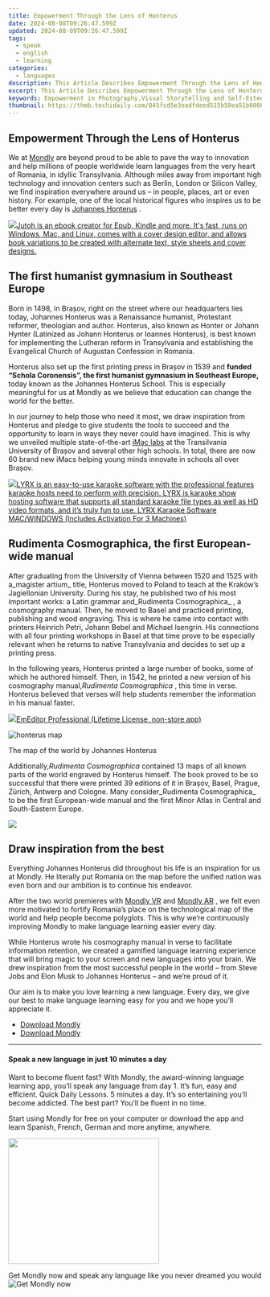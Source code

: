 ```yaml
---
title: Empowerment Through the Lens of Honterus
date: 2024-08-08T09:26:47.599Z
updated: 2024-08-09T09:26:47.599Z
tags:
  - speak
  - english
  - learning
categories:
  - languages
description: This Article Describes Empowerment Through the Lens of Honterus
excerpt: This Article Describes Empowerment Through the Lens of Honterus
keywords: Empowerment in Photography,Visual Storytelling and Self-Esteem,Honterus Method Impact on Individuals,The Role of Images in Personal Growth,Lens as a Tool for Empowerment,Honterus Photography Techniques,Visual Communication and Self-Confidence
thumbnail: https://thmb.techidaily.com/845fcd5e3eadfdeed515b58ea51b6008ffc3adda0043bb6ffedd07e36277b4e8.jpg
---
```


## Empowerment Through the Lens of Honterus

 We at [Mondly](https://app.adjust.io/5ixfg4k?campaign=blog-post-id-5187&fallback=https%3A%2F%2Fapp.mondly.com?avangate%5Fsrc=blog-post-id-5187&redirect%5Fandroid=https%3A%2F%2Fplay.google.com%2Fstore%2Fapps%2Fdetails%3Fid%3Dcom.atistudios.mondly.languages&redirect%5Fios=https%3A%2F%2Fitunes.apple.com%2Fapp%2Fid987873536&redirect%5Fmacos=https%3A%2F%2Fapp.mondly.com?avangate%5Fsrc=blog-post-id-5187) are beyond proud to be able to pave the way to innovation and help millions of people worldwide learn languages from the very heart of Romania, in idyllic Transylvania. Although miles away from important high technology and innovation centers such as Berlin, London or Silicon Valley, we find inspiration everywhere around us – in people, places, art or even history. For example, one of the local historical figures who inspires us to be better every day is [Johannes Honterus](https://en.wikipedia.org/wiki/Johannes%5FHonter) .

<!-- affiliate ads begin -->
<a href="https://secure.2checkout.com/order/checkout.php?PRODS=4694919&QTY=1&AFFILIATE=108875&CART=1"><img src="https://secure.avangate.com/images/merchant/bccefcc1b1eee9eca3ae4f5c1a281482/products/jutoh-logo-1200x1600.jpg" border="0">Jutoh is an ebook creator for Epub, Kindle and more. It's fast, runs on Windows, Mac, and Linux, comes with a cover design editor, and allows book variations to be created with alternate text, style sheets and cover designs. </a>
<!-- affiliate ads end -->
## The first humanist gymnasium in Southeast Europe

 Born in 1498, in Brașov, right on the street where our headquarters lies today, Johannes Honterus was a Renaissance humanist, Protestant reformer, theologian and author. Honterus, also known as Honter or Johann Hynter (Latinized as Johann Honterus or Ioannes Honterus), is best known for implementing the Lutheran reform in Transylvania and establishing the Evangelical Church of Augustan Confession in Romania.

 Honterus also set up the first printing press in Brașov in 1539 and **funded “Schola Coronensis”, the first humanist gymnasium in Southeast Europe,** today known as the Johannes Honterus School. This is especially meaningful for us at Mondly as we believe that education can change the world for the better.

 In our journey to help those who need it most, we draw inspiration from Honterus and pledge to give students the tools to succeed and the opportunity to learn in ways they never could have imagined. This is why we unveiled multiple state-of-the-art [iMac labs](https://shop.mondly.com/affiliate.php?ACCOUNT=ATISTUDI&AFFILIATE=108875&PATH=https://www.mondly.com?AFFILIATE=108875) at the Transilvania University of Brașov and several other high schools. In total, there are now 60 brand new iMacs helping young minds innovate in schools all over Brașov.

<!-- affiliate ads begin -->
<a href="https://shop.pcdj.com/order/checkout.php?PRODS=4698998&QTY=1&AFFILIATE=108875&CART=1"> <img src="https://secure.avangate.com/images/merchant/47f4b6321e9fd8e8f7326a6adc1a7c1e/products/MacBook_Pro_lyrx-withsinger-tv.png" border="0">LYRX is an easy-to-use karaoke software with the professional features karaoke hosts need to perform with precision. LYRX is karaoke show hosting software that supports all standard karaoke file types as well as HD video formats, and it’s truly fun to use. 
LYRX Karaoke Software MAC/WINDOWS (Includes Activation For 3 Machines)</a>
<!-- affiliate ads end -->
## Rudimenta Cosmographica, the first European-wide manual

 After graduating from the University of Vienna between 1520 and 1525 with a_magister artium_ title, Honterus moved to Poland to teach at the Kraków’s Jagiellonian University. During his stay, he published two of his most important works: a Latin grammar and_Rudimenta Cosmographica_ , a cosmography manual. Then, he moved to Basel and practiced printing, publishing and wood engraving. This is where he came into contact with printers Heinrich Petri, Johann Bebel and Michael Isengrin. His connections with all four printing workshops in Basel at that time prove to be especially relevant when he returns to native Transylvania and decides to set up a printing press.

 In the following years, Honterus printed a large number of books, some of which he authored himself. Then, in 1542, he printed a new version of his cosmography manual,_Rudimenta Cosmographica_ , this time in verse. Honterus believed that verses will help students remember the information in his manual faster.

<!-- affiliate ads begin -->
<a href="https://shop.emeditor.com/order/checkout.php?PRODS=4631722&QTY=1&AFFILIATE=108875&CART=1"><img src="https://www.emeditor.com/wp-content/uploads/2023/05/frontpage2-2048x588.webp" border="0">EmEditor Professional (Lifetime License, non-store app)</a>
<!-- affiliate ads end -->
![honterus map](https://edge.mondly.com/blog/wp-content/uploads/2020/06/honterus-map-600x467.jpeg "Great Personalities Who Inspire Us: Johannes Honterus 2")

 The map of the world by Johannes Honterus

 Additionally,_Rudimenta Cosmographica_ contained 13 maps of all known parts of the world engraved by Honterus himself. The book proved to be so successful that there were printed 39 editions of it in Brașov, Basel, Prague, Zürich, Antwerp and Cologne. Many consider_Rudimenta Cosmographica_ to be the first European-wide manual and the first Minor Atlas in Central and South-Eastern Europe.

<!-- affiliate ads begin -->
<a href="https://secure.2checkout.com/order/checkout.php?PRODS=2201613&QTY=1&AFFILIATE=108875&CART=1"><img src="https://www.macdvdripperpro.com/images/devices-3.png" border="0"></a>
<!-- affiliate ads end -->
## Draw inspiration from the best

 Everything Johannes Honterus did throughout his life is an inspiration for us at Mondly. He literally put Romania on the map before the unified nation was even born and our ambition is to continue his endeavor.

 After the two world premieres with [Mondly VR](https://shop.mondly.com/affiliate.php?ACCOUNT=ATISTUDI&AFFILIATE=108875&PATH=https://www.mondly.com?AFFILIATE=108875) and [Mondly AR](https://shop.mondly.com/affiliate.php?ACCOUNT=ATISTUDI&AFFILIATE=108875&PATH=https://www.mondly.com?AFFILIATE=108875) , we felt even more motivated to fortify Romania’s place on the technological map of the world and help people become polyglots. This is why we’re continuously improving Mondly to make language learning easier every day.

 While Honterus wrote his cosmography manual in verse to facilitate information retention, we created a gamified language learning experience that will bring magic to your screen and new languages into your brain. We drew inspiration from the most successful people in the world – from Steve Jobs and Elon Musk to Johannes Honterus – and we’re proud of it.

 Our aim is to make you love learning a new language. Every day, we give our best to make language learning easy for you and we hope you’ll appreciate it.

* [Download Mondly](https://www.facebook.com/sharer/sharer.php?u=https%3A%2F%2Fwww.mondly.com%2Fblog%2Fpersonalities-johannes-honterus%2F&t=Great+Personalities+Who+Inspire+Us%3A+Johannes+Honterus "Share on Facebook")
* [Download Mondly](https://shop.mondly.com/affiliate.php?ACCOUNT=ATISTUDI&AFFILIATE=108875&PATH=https://www.mondly.com?AFFILIATE=108875)

---

#### Speak a new language in just 10 minutes a day

 Want to become fluent fast? With Mondly, the award-winning language learning app, you’ll speak any language from day 1\. It’s fun, easy and efficient. Quick Daily Lessons. 5 minutes a day. It’s so entertaining you’ll become addicted. The best part? You’ll be fluent in no time.

 Start using Mondly for free on your computer or download the app and learn Spanish, French, German and more anytime, anywhere.

<!-- affiliate ads begin -->
<a href="https://modlily.sjv.io/c/5597632/2072819/17059" target="_top" id="2072819"><img src="//a.impactradius-go.com/display-ad/17059-2072819" border="0" alt="" width="300" height="250"/></a><img height="0" width="0" src="https://imp.pxf.io/i/5597632/2072819/17059" style="position:absolute;visibility:hidden;" border="0" />
<!-- affiliate ads end -->
Get Mondly now and speak any language like you never dreamed you would ![Get Mondly now](https://adjt.mondly.com/5ixfg4k?campaign=blog-post-id-5187&fallback=https%3A%2F%2Fapp.mondly.com%3Futm%5Fmedium%3Dblog%5Fblog-post-id-5187%26utm%5Fsource%3Dblog-post-id-5187&redirect%5Fmacos=https%3A%2F%2Fapp.mondly.com%3Futm%5Fmedium%3Dblog%5Fblog-post-id-5187%26utm%5Fsource%3Dblog-post-id-5187&redirect%5Fandroid=https%3A%2F%2Fplay.google.com%2Fstore%2Fapps%2Fdetails%3Fid%3Dcom.atistudios.mondly.languages%3Futm%5Fmedium%3Dblog%5Fblog-post-id-5187%26utm%5Fsource%3Dblog-post-id-5187&redirect%5Fios=https%3A%2F%2Fapps.apple.com%2Fapp%2Fapple-store%2Fid987873536%3Fpt%3D78954800%26ct%3Dblog-post-id-5187%26mt%3D8 "Get Mondly now")

<ins class="adsbygoogle"
     style="display:block"
     data-ad-format="autorelaxed"
     data-ad-client="ca-pub-7571918770474297"
     data-ad-slot="1223367746"></ins>



<ins class="adsbygoogle"
     style="display:block"
     data-ad-client="ca-pub-7571918770474297"
     data-ad-slot="8358498916"
     data-ad-format="auto"
     data-full-width-responsive="true"></ins>




